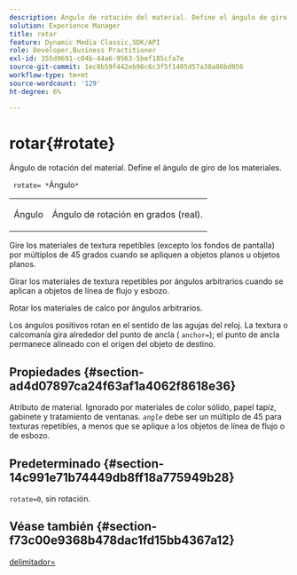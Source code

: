 ```yaml
---
description: Ángulo de rotación del material. Define el ángulo de giro de los materiales.
solution: Experience Manager
title: rotar
feature: Dynamic Media Classic,SDK/API
role: Developer,Business Practitioner
exl-id: 355d9691-c04b-44a6-9563-5bef185cfa7e
source-git-commit: 1ec8b59f442eb96c6c3f5f1405d57a38a86bd056
workflow-type: tm+mt
source-wordcount: '129'
ht-degree: 6%

---
```


# rotar{#rotate}

Ángulo de rotación del material. Define el ángulo de giro de los materiales.

` rotate= *`Ángulo`*`

<table id="simpletable_F1A87ECD86E8429788825374A6882CB9"> 
 <tr class="strow"> 
  <td class="stentry"> <p> <span class="varname"> Ángulo </span> </p> </td> 
  <td class="stentry"> <p>Ángulo de rotación en grados (real). </p> </td> 
 </tr> 
</table>

Gire los materiales de textura repetibles (excepto los fondos de pantalla) por múltiplos de 45 grados cuando se apliquen a objetos planos u objetos planos.

Girar los materiales de textura repetibles por ángulos arbitrarios cuando se aplican a objetos de línea de flujo y esbozo.

Rotar los materiales de calco por ángulos arbitrarios.

Los ángulos positivos rotan en el sentido de las agujas del reloj. La textura o calcomanía gira alrededor del punto de ancla ( `anchor=`); el punto de ancla permanece alineado con el origen del objeto de destino.

## Propiedades {#section-ad4d07897ca24f63af1a4062f8618e36}

Atributo de material. Ignorado por materiales de color sólido, papel tapiz, gabinete y tratamiento de ventanas. *`angle`* debe ser un múltiplo de 45 para texturas repetibles, a menos que se aplique a los objetos de línea de flujo o de esbozo.

## Predeterminado {#section-14c991e71b74449db8ff18a775949b28}

`rotate=0`, sin rotación.

## Véase también {#section-f73c00e9368b478dac1fd15bb4367a12}

[delimitador=](../../../../../ir-api/http-protocol/image-rendering-api-ref/c-ir-http-protocol-ref/c-ir-http-protocol-command-reference/r-ir-http-anchor.md#reference-d53923d785c9442997dc7f2199524c26)
